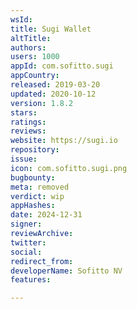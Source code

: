 ```yaml
---
wsId: 
title: Sugi Wallet
altTitle: 
authors: 
users: 1000
appId: com.sofitto.sugi
appCountry: 
released: 2019-03-20
updated: 2020-10-12
version: 1.8.2
stars: 
ratings: 
reviews: 
website: https://sugi.io
repository: 
issue: 
icon: com.sofitto.sugi.png
bugbounty: 
meta: removed
verdict: wip
appHashes: 
date: 2024-12-31
signer: 
reviewArchive: 
twitter: 
social: 
redirect_from: 
developerName: Sofitto NV
features: 

---
```


